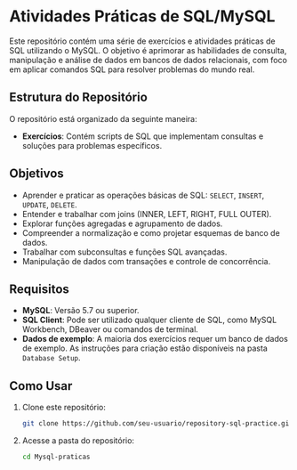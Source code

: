
# Atividades Práticas de SQL/MySQL

Este repositório contém uma série de exercícios e atividades práticas de SQL utilizando o MySQL. O objetivo é aprimorar as habilidades de consulta, manipulação e análise de dados em bancos de dados relacionais, com foco em aplicar comandos SQL para resolver problemas do mundo real.

## Estrutura do Repositório

O repositório está organizado da seguinte maneira:

- **Exercícios**: Contém scripts de SQL que implementam consultas e soluções para problemas específicos.

## Objetivos

- Aprender e praticar as operações básicas de SQL: `SELECT`, `INSERT`, `UPDATE`, `DELETE`.
- Entender e trabalhar com joins (INNER, LEFT, RIGHT, FULL OUTER).
- Explorar funções agregadas e agrupamento de dados.
- Compreender a normalização e como projetar esquemas de banco de dados.
- Trabalhar com subconsultas e funções SQL avançadas.
- Manipulação de dados com transações e controle de concorrência.

## Requisitos

- **MySQL**: Versão 5.7 ou superior.
- **SQL Client**: Pode ser utilizado qualquer cliente de SQL, como MySQL Workbench, DBeaver ou comandos de terminal.
- **Dados de exemplo**: A maioria dos exercícios requer um banco de dados de exemplo. As instruções para criação estão disponíveis na pasta `Database Setup`.

## Como Usar

1. Clone este repositório:

   ```bash
   git clone https://github.com/seu-usuario/repository-sql-practice.git](https://github.com/taismoreira2023/Mysql-praticas.git
   ```

2. Acesse a pasta do repositório:

   ```bash
   cd Mysql-praticas
   ```

